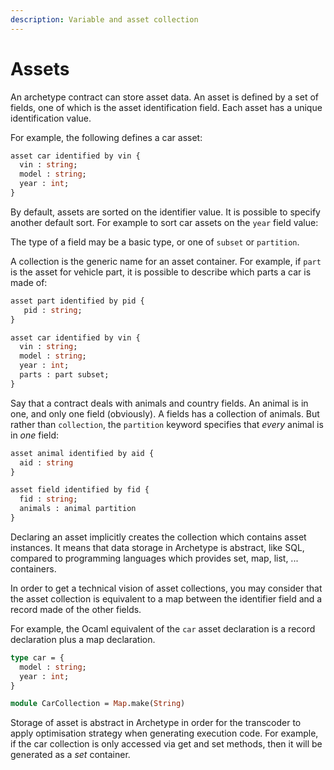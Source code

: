 ```yaml
---
description: Variable and asset collection
---
```


# Assets

An archetype contract can store asset data. An asset is defined by a set of fields, one of which is the asset identification field. Each asset has a unique identification value.

For example, the following defines a car asset:

```ocaml
asset car identified by vin {
  vin : string;
  model : string;
  year : int;
}
```

By default, assets are sorted on the identifier value. It is possible to specify another default sort. For example to sort car assets on the `year` field value:

The type of a field may be a basic type, or one of `subset` or `partition`. 

A collection is the generic name for an asset container. For example, if `part` is the asset for vehicle part, it is possible to describe which parts a car is made of:

```ocaml
asset part identified by pid {
   pid : string;
}

asset car identified by vin {
  vin : string;
  model : string;
  year : int;
  parts : part subset;
}
```

Say that a contract deals with animals and country fields. An animal is in one, and only one field \(obviously\). A fields has a collection of animals. But rather than `collection`, the `partition` keyword specifies that _every_ animal is in _one_ field:

```ocaml
asset animal identified by aid {
  aid : string
}

asset field identified by fid {
  fid : string;
  animals : animal partition
}
```

Declaring an asset implicitly creates the collection which contains asset instances. It means that data storage in Archetype is abstract, like SQL, compared to programming languages which provides set, map, list, ... containers. 

In order to get a technical vision of asset collections, you may consider that the asset collection is equivalent to a map between the identifier field and a record made of the other fields.

For example, the Ocaml equivalent of the `car` asset declaration is a record declaration plus a map declaration.

```ocaml
type car = {
  model : string;
  year : int;
}

module CarCollection = Map.make(String)
```

Storage of asset is abstract in Archetype in order for the transcoder to apply optimisation strategy when generating execution code. For example, if the car collection is only accessed via get and set methods, then it will be generated as a _set_ container.




